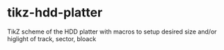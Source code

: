 # tikz-hdd-platter
TikZ scheme of the HDD platter with macros to setup desired size and/or higlight of track, sector, bloack
